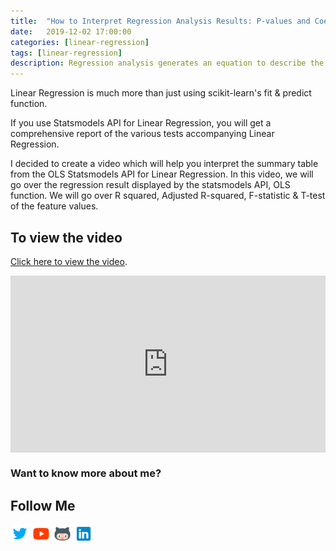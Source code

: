 ```yaml
---
title:  "How to Interpret Regression Analysis Results: P-values and Coefficients"
date:   2019-12-02 17:00:00
categories: [linear-regression]
tags: [linear-regression]
description: Regression analysis generates an equation to describe the statistical relationship between one or more predictor variables and the response variable. In this video, I’ll show you how to interpret the p-values and coefficients that appear in the output for linear regression analysis.
---
```


Linear Regression is much more than just using scikit-learn's fit & predict function.

If you use Statsmodels API for Linear Regression, you will get a comprehensive report of the various tests accompanying Linear Regression.

I decided to create a video which will help you interpret the summary table from the OLS Statsmodels API for Linear Regression. In this video, we will go over the regression result displayed by the statsmodels API, OLS function. We will go over R squared, Adjusted R-squared, F-statistic & T-test of the feature values.

## To view the video

<p> <a href="https://www.youtube.com/watch?v=U7D1h5bbpcs">Click here to view the video</a>.</p>

<div style="position: relative; padding-bottom: 56.25%; height: 0; overflow: hidden;">
  <iframe src="https://www.youtube.com/embed/U7D1h5bbpcs" style="position: absolute; top: 0; left: 0; width: 100%; height: 100%; border:0;" allowfullscreen title="YouTube Video"></iframe>
</div>

### Want to know more about me?
## Follow Me
<a href="https://twitter.com/_bhaveshbhatt" target="_blank"><img class="ai-subscribed-social-icon" src="/assets/images/tw.png" width="30"></a>
<a href="https://www.youtube.com/bhaveshbhatt8791/" target="_blank"><img class="ai-subscribed-social-icon" src="/assets/images/ytb.png" width="30"></a>
<a href="https://github.com/bhattbhavesh91" target="_blank"><img class="ai-subscribed-social-icon" src="/assets/images/gthb.png" width="30"></a>
<a href="https://www.linkedin.com/in/bhattbhavesh91/" target="_blank"><img class="ai-subscribed-social-icon" src="/assets/images/lnkdn.png" width="30"></a>